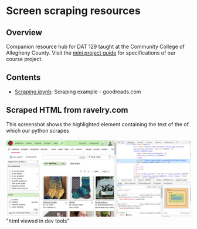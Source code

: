 # Screen scraping resources

## Overview 
Companion resource hub for DAT 129 taught at the Community College of Allegheny County. Visit the [mini project guide](https://technologyrediscovery.net/python/mod-scraping.html "Project guide on technologyrediscovery.net") for specifications of our course project. 

## Contents 
*    [Scraping.ipynb](Scraping.ipynb): Scraping example - goodreads.com

## Scraped HTML from ravelry.com
This screenshot shows the highlighted <span> element containing the text of the of which our python scrapes

![Screenscrape of ravelery.com](screenshot.png) "html viewed in dev tools"

